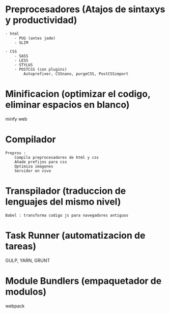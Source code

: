 # Preprocesadores (Atajos de sintaxys y productividad)

    - html
        - PUG (antes jade)
        - SLIM

    - CSS
        - SASS
        - LESS
        - STYLUS
        - POSTCSS (con plugins)
            Autoprefixer, CSSnano, purgeCSS, PostCSSimport

# Minificacion (optimizar el codigo, eliminar espacios en blanco)

minfy web

# Compilador

    Prepros : 
        Compila preprocesadores de html y css
        Añade prefijos para css
        Optimiza imagenes
        Servidor en vivo

# Transpilador (traduccion de lenguajes del mismo nivel)

    Babel : transforma codigo js para navegadores antiguos

# Task Runner (automatizacion de tareas)

GULP, YARN, GRUNT

# Module Bundlers (empaquetador de modulos)

webpack